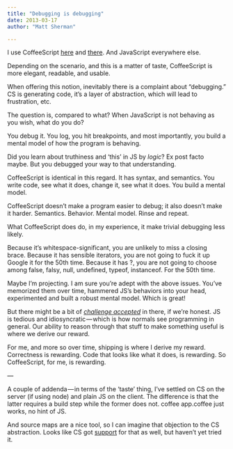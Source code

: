 ```yaml
---
title: "Debugging is debugging"
date: 2013-03-17
author: "Matt Sherman"

---
```


I use CoffeeScript [here](https://github.com/clipperhouse/classicalrad.io) and [there](https://github.com/clipperhouse/BetterBird). And JavaScript everywhere else.

Depending on the scenario, and this is a matter of taste, CoffeeScript is more elegant, readable, and usable.

When offering this notion, inevitably there is a complaint about “debugging.” CS is generating code, it’s a layer of abstraction, which will lead to frustration, etc.

The question is, compared to what? When JavaScript is not behaving as you wish, what do you do?

You debug it. You log, you hit breakpoints, and most importantly, you build a mental model of how the program is behaving.

Did you learn about truthiness and ‘this’ in JS by _logic_? Ex post facto maybe. But you debugged your way to that understanding.

CoffeeScript is identical in this regard. It has syntax, and semantics. You write code, see what it does, change it, see what it does. You build a mental model.

CoffeeScript doesn’t make a program easier to debug; it also doesn’t make it harder. Semantics. Behavior. Mental model. Rinse and repeat.

What CoffeeScript does do, in my experience, it make trivial debugging less likely.

Because it’s whitespace-significant, you are unlikely to miss a closing brace. Because it has sensible iterators, you are not going to fuck it up Google it for the 50th time. Because it has ?, you are not going to choose among false, falsy, null, undefined, typeof, instanceof. For the 50th time.

Maybe I’m projecting. I am sure you’re adept with the above issues. You’ve memorized them over time, hammered JS’s behaviors into your head, experimented and built a robust mental model. Which is great!

But there might be a bit of [_challenge accepted_](http://www.youtube.com/watch?v=ekeELle5g-o) in there, if we’re honest. JS is tedious and idiosyncratic — which is how normals see programming in general. Our ability to reason through that stuff to make something useful is where we derive our reward.

For me, and more so over time, shipping is where I derive my reward. Correctness is rewarding. Code that looks like what it does, is rewarding. So CoffeeScript, for me, is rewarding.

—

A couple of addenda — in terms of the ‘taste’ thing, I’ve settled on CS on the server (if using node) and plain JS on the client. The difference is that the latter requires a build step while the former does not. coffee app.coffee just works, no hint of JS.

And source maps are a nice tool, so I can imagine that objection to the CS abstraction. Looks like CS got [support](http://coffeescript.org/#source-maps) for that as well, but haven’t yet tried it.
